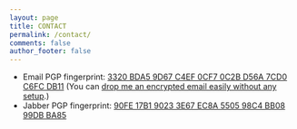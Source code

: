 ```yaml
---
layout: page
title: CONTACT
permalink: /contact/
comments: false
author_footer: false
---
```


* Email PGP fingerprint: [3320 BDA5 9D67 C4EF 0CF7 0C2B D56A 7CD0 C6FC DB11](https://pgp.mit.edu/pks/lookup?op=vindex&search=0xD56A7CD0C6FCDB11) (You can [drop me an encrypted email easily without any setup](https://encrypt.to/0xD56A7CD0C6FCDB11).)
* Jabber PGP fingerprint: [90FE 17B1 9023 3E67 EC8A 5505 98C4 BB08 99DB BA85](https://pgp.mit.edu/pks/lookup?op=vindex&search=0x98C4BB0899DBBA85)
